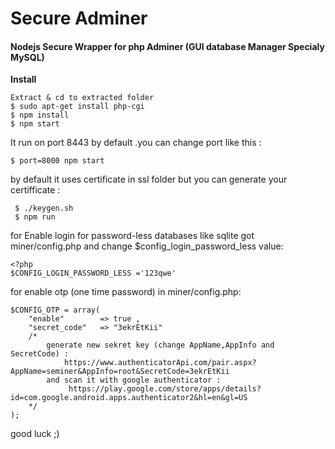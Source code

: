 # Secure Adminer 
#### Nodejs Secure Wrapper for php Adminer (GUI database Manager Specialy MySQL)

**Install**

```
Extract & cd to extracted folder
$ sudo apt-get install php-cgi
$ npm install
$ npm start

```

It run on port 8443 by default .you can change port like this :
```
$ port=8000 npm start
```

by default it uses certificate in ssl folder but 
you can generate your certifficate :
```
 $ ./keygen.sh
 $ npm run
```

for Enable login for password-less databases like sqlite got miner/config.php and change  $config_login_password_less value:
```
<?php
$CONFIG_LOGIN_PASSWORD_LESS ='123qwe'

```

for enable otp (one time password) in miner/config.php:
```
$CONFIG_OTP = array(
    "enable"        => true , 
    "secret_code"   => "3ekrEtKii"
    /*
        generate new sekret key (change AppName,AppInfo and SecretCode) : 
            https://www.authenticatorApi.com/pair.aspx?AppName=seminer&AppInfo=root&SecretCode=3ekrEtKii
        and scan it with google authenticator :
             https://play.google.com/store/apps/details?id=com.google.android.apps.authenticator2&hl=en&gl=US
    */
);

```


good luck ;)
